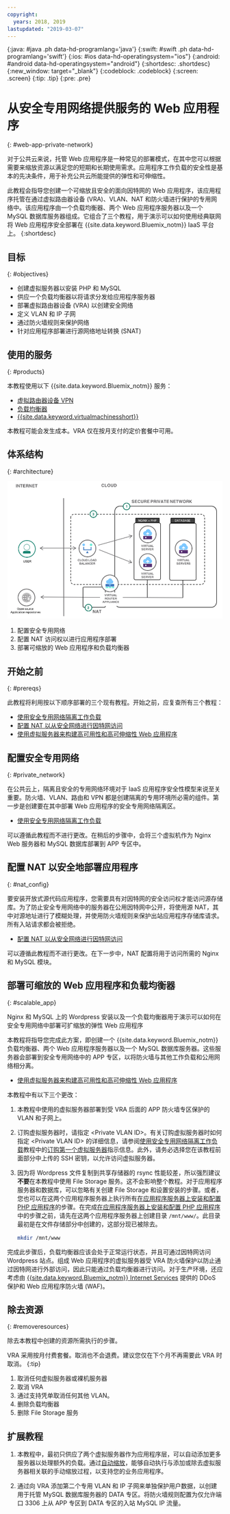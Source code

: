 ```yaml
---
copyright:
  years: 2018, 2019
lastupdated: "2019-03-07"
---
```


{:java: #java .ph data-hd-programlang='java'}
{:swift: #swift .ph data-hd-programlang='swift'}
{:ios: #ios data-hd-operatingsystem="ios"}
{:android: #android data-hd-operatingsystem="android"}
{:shortdesc: .shortdesc}
{:new_window: target="_blank"}
{:codeblock: .codeblock}
{:screen: .screen}
{:tip: .tip}
{:pre: .pre}

# 从安全专用网络提供服务的 Web 应用程序
{: #web-app-private-network}

对于公共云来说，托管 Web 应用程序是一种常见的部署模式，在其中您可以根据需要来缩放资源以满足您的短期和长期使用需求。应用程序工作负载的安全性是基本的先决条件，用于补充公共云所能提供的弹性和可伸缩性。 

此教程会指导您创建一个可缩放且安全的面向因特网的 Web 应用程序，该应用程序托管在通过虚拟路由器设备 (VRA)、VLAN、NAT 和防火墙进行保护的专用网络中。该应用程序由一个负载均衡器、两个 Web 应用程序服务器以及一个 MySQL 数据库服务器组成。它组合了三个教程，用于演示可以如何使用经典联网将 Web 应用程序安全部署在 {{site.data.keyword.Bluemix_notm}} IaaS 平台上。
{:shortdesc}

## 目标
{: #objectives}

- 创建虚拟服务器以安装 PHP 和 MySQL
- 供应一个负载均衡器以将请求分发给应用程序服务器
- 部署虚拟路由器设备 (VRA) 以创建安全网络
- 定义 VLAN 和 IP 子网 
- 通过防火墙规则来保护网络
- 针对应用程序部署进行源网络地址转换 (SNAT)

## 使用的服务
{: #products}

本教程使用以下 {{site.data.keyword.Bluemix_notm}} 服务： 

* [虚拟路由器设备 VPN](https://{DomainName}/docs/infrastructure/virtual-router-appliance?topic=virtual-router-appliance-about-the-vra#virtual-private-network-vpn-gateway)
* [负载均衡器]( https://{DomainName}/catalog/infrastructure/load-balancer-group)
* [{{site.data.keyword.virtualmachinesshort}}]( https://{DomainName}/catalog/infrastructure/virtual-server-group)

本教程可能会发生成本。VRA 仅在按月支付的定价套餐中可用。

## 体系结构
{: #architecture}

<p style="text-align: center;">

  ![体系结构](images/solution42-web-app-private-network/web-app-private.png)
</p>

1.	配置安全专用网络
2.	配置 NAT 访问权以进行应用程序部署
3.	部署可缩放的 Web 应用程序和负载均衡器

## 开始之前
{: #prereqs}

此教程将利用按以下顺序部署的三个现有教程。开始之前，应复查所有三个教程：

-	[使用安全专用网络隔离工作负载]( https://{DomainName}/docs/tutorials?topic=solution-tutorials-secure-network-enclosure#isolate-workloads-with-a-secure-private-network) 
-	[配置 NAT 以从安全网络进行因特网访问]( https://{DomainName}/docs/tutorials?topic=solution-tutorials-nat-config-private#configure-firewall-rules-for-internet-access-from-a-private-network)
-	[使用虚拟服务器来构建高可用性和高可伸缩性 Web 应用程序]( https://{DomainName}/docs/tutorials?topic=solution-tutorials-highly-available-and-scalable-web-application#use-virtual-servers-to-build-highly-available-and-scalable-web-app)



## 配置安全专用网络
{: #private_network}

在公共云上，隔离且安全的专用网络环境对于 IaaS 应用程序安全性模型来说至关重要。防火墙、VLAN、路由和 VPN 都是创建隔离的专用环境所必需的组件。第一步是创建要在其中部署 Web 应用程序的安全专用网络隔离区。  

- [使用安全专用网络隔离工作负载](https://{DomainName}/docs/tutorials?topic=solution-tutorials-secure-network-enclosure#isolate-workloads-with-a-secure-private-network)

可以遵循此教程而不进行更改。在稍后的步骤中，会将三个虚拟机作为 Nginx Web 服务器和 MySQL 数据库部署到 APP 专区中。 

## 配置 NAT 以安全地部署应用程序
{: #nat_config}

要安装开放式源代码应用程序，您需要具有对因特网的安全访问权才能访问源存储库。为了防止安全专用网络中的服务器在公用因特网中公开，将使用源 NAT，其中对源地址进行了模糊处理，并使用防火墙规则来保护出站应用程序存储库请求。所有入站请求都会被拒绝。 

- [配置 NAT 以从安全网络进行因特网访问]( https://{DomainName}/docs/tutorials?topic=solution-tutorials-nat-config-private#configure-firewall-rules-for-internet-access-from-a-private-network)

可以遵循此教程而不进行更改。在下一步中，NAT 配置将用于访问所需的 Nginx 和 MySQL 模块。  


## 部署可缩放的 Web 应用程序和负载均衡器
{: #scalable_app}

Nginx 和 MySQL 上的 Wordpress 安装以及一个负载均衡器用于演示可以如何在安全专用网络中部署可扩缩放的弹性 Web 应用程序 

本教程将指导您完成此方案，即创建一个 {{site.data.keyword.Bluemix_notm}} 负载均衡器、两个 Web 应用程序服务器以及一个 MySQL 数据库服务器。这些服务器会部署到安全专用网络中的 APP 专区，以将防火墙与其他工作负载和公用网络相分离。 

- [使用虚拟服务器来构建高可用性和高可伸缩性 Web 应用程序]( https://{DomainName}/docs/tutorials?topic=solution-tutorials-highly-available-and-scalable-web-application#use-virtual-servers-to-build-highly-available-and-scalable-web-app)

本教程中有以下三个更改：

1.	本教程中使用的虚拟服务器部署到受 VRA 后面的 APP 防火墙专区保护的 VLAN 和子网上。
2. 订购虚拟服务器时，请指定 &lt;Private VLAN ID&gt;。有关订购虚拟服务器时如何指定 &lt;Private VLAN ID&gt; 的详细信息，请参阅[使用安全专用网络隔离工作负载]( https://{DomainName}/docs/tutorials?topic=solution-tutorials-secure-network-enclosure#isolate-workloads-with-a-secure-private-network)教程中的[订购第一个虚拟服务器](https://{DomainName}/docs/tutorials?topic=solution-tutorials-secure-network-enclosure#order_virtualserver)指示信息。此外，请务必选择您在该教程前面部分中上传的 SSH 密钥，以允许访问虚拟服务器。 
3. 因为将 Wordpress 文件复制到共享存储器的 rsync 性能较差，所以强烈建议**不要**在本教程中使用 File Storage 服务。这不会影响整个教程。对于应用程序服务器和数据库，可以忽略有关创建 File Storage 和设置安装的步骤。或者，您也可以在这两个应用程序服务器上执行所有[在应用程序服务器上安装和配置 PHP 应用程序](https://{DomainName}/docs/tutorials?topic=solution-tutorials-highly-available-and-scalable-web-application#php_application)的步骤。在完成[在应用程序服务器上安装和配置 PHP 应用程序](https://{DomainName}/docs/tutorials?topic=solution-tutorials-highly-available-and-scalable-web-application#php_application)中的步骤之前，请先在这两个应用程序服务器上创建目录 `/mnt/www/`。此目录最初是在文件存储部分中创建的，这部分现已被除去。 

   ```sh
   mkdir /mnt/www
   ```

完成此步骤后，负载均衡器应该会处于正常运行状态，并且可通过因特网访问 Wordpress 站点。组成 Web 应用程序的虚拟服务器受 VRA 防火墙保护以防止通过因特网进行外部访问，因此只能通过负载均衡器进行访问。对于生产环境，还应考虑由 [{{site.data.keyword.Bluemix_notm}} Internet Services](https://{DomainName}/catalog/services/internet-services) 提供的 DDoS 保护和 Web 应用程序防火墙 (WAF)。


## 除去资源
{: #removeresources}

除去本教程中创建的资源所需执行的步骤。 

VRA 采用按月付费套餐。取消也不会退费。建议您仅在下个月不再需要此 VRA 时取消。
{:tip}  

1. 取消任何虚拟服务器或裸机服务器
2. 取消 VRA
3. 通过支持凭单取消任何其他 VLAN。
4. 删除负载均衡器
5. 删除 File Storage 服务

## 扩展教程 

1. 本教程中，最初只供应了两个虚拟服务器作为应用程序层，可以自动添加更多服务器以处理额外的负载。通过[自动缩放]( https://{DomainName}/docs/infrastructure/SLautoscale?topic=slautoscale-getting-started-with-auto-scaling#create-an-autoscale-group)，能够自动执行与添加或除去虚拟服务器相关联的手动缩放过程，以支持您的业务应用程序。

2. 通过向 VRA 添加第二个专用 VLAN 和 IP 子网来单独保护用户数据，以创建用于托管 MySQL 数据库服务器的 DATA 专区。将防火墙规则配置为仅允许端口 3306 上从 APP 专区到 DATA 专区的入站 MySQL IP 流量。 

